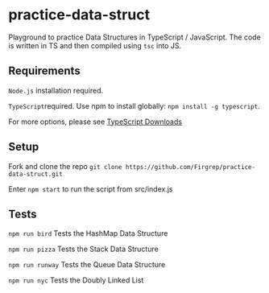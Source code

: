 # practice-data-struct
Playground to practice Data Structures in TypeScript / JavaScript. The code is written in TS and then compiled using `tsc` into JS.

## Requirements

`Node.js` installation required.

`TypeScript`required. Use npm to install globally: `npm install -g typescript`. 

For more options, please see [TypeScript Downloads](https://www.typescriptlang.org/download)

## Setup

Fork and clone the repo `git clone https://github.com/Firgrep/practice-data-struct.git`

Enter `npm start` to run the script from src/index.js

## Tests

`npm run bird` Tests the HashMap Data Structure

`npm run pizza` Tests the Stack Data Structure

`npm run runway` Tests the Queue Data Structure

`npm run nyc` Tests the Doubly Linked List

